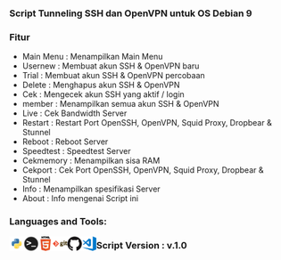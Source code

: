 ### Script Tunneling SSH dan OpenVPN untuk OS Debian 9

### Fitur
- Main Menu : Menampilkan Main Menu
- Usernew   : Membuat akun SSH & OpenVPN baru
- Trial     : Membuat akun SSH & OpenVPN percobaan
- Delete    : Menghapus akun SSH & OpenVPN
- Cek       : Mengecek akun SSH yang aktif / login
- member    : Menampilkan semua akun SSH & OpenVPN
- Live      : Cek Bandwidth Server
- Restart   : Restart Port OpenSSH, OpenVPN, Squid Proxy, Dropbear & Stunnel
- Reboot    : Reboot Server
- Speedtest : Speedtest Server
- Cekmemory : Menampilkan sisa RAM
- Cekport   : Cek Port OpenSSH, OpenVPN, Squid Proxy, Dropbear & Stunnel
- Info      : Menampilkan spesifikasi Server
- About     : Info mengenai Script ini

### Languages and Tools:

<img align="left" alt="Python" width="26px" src="https://raw.githubusercontent.com/github/explore/80688e429a7d4ef2fca1e82350fe8e3517d3494d/topics/python/python.png" />
<img align="left" alt="Terminal" width="26px" src="https://raw.githubusercontent.com/github/explore/80688e429a7d4ef2fca1e82350fe8e3517d3494d/topics/terminal/terminal.png" />
<img align="left" alt="HTML5" width="26px" src="https://raw.githubusercontent.com/github/explore/80688e429a7d4ef2fca1e82350fe8e3517d3494d/topics/html/html.png" />
<img align="left" alt="Git" width="26px" src="https://raw.githubusercontent.com/github/explore/80688e429a7d4ef2fca1e82350fe8e3517d3494d/topics/git/git.png" />
<img align="left" alt="GitHub" width="26px" src="https://raw.githubusercontent.com/github/explore/78df643247d429f6cc873026c0622819ad797942/topics/github/github.png" />
<img align="left" alt="Visual Studio Code" width="26px" src="https://raw.githubusercontent.com/github/explore/80688e429a7d4ef2fca1e82350fe8e3517d3494d/topics/visual-studio-code/visual-studio-code.png" />

### Script Version : v.1.0

<br />